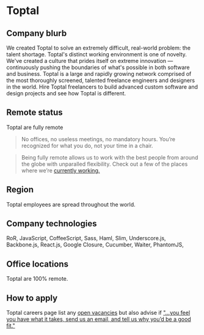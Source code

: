 # Toptal

## Company blurb

We created Toptal to solve an extremely difficult, real-world problem: the talent shortage. Toptal's distinct working environment is one of novelty. We've created a culture that prides itself on extreme innovation — continuously pushing the boundaries of what's possible in both software and business.
Toptal is a large and rapidly growing network comprised of the most thoroughly screened, talented freelance engineers and designers in the world. Hire Toptal freelancers to build advanced custom software and design projects and see how Toptal is different.

## Remote status

Toptal are fully remote
>No offices, no useless meetings, no mandatory hours. You’re recognized for what you do, not your time in a chair.

>Being fully remote allows us to work with the best people from around the globe with unparalled flexibility. Check out a few of the places where we’re [currently working.](https://www.toptal.com/careers#remote-team)


## Region

Toptal employees are spread throughout the world.

## Company technologies

RoR, JavaScript, CoffeeScript, Sass, Haml, Slim, Underscore.js, Backbone.js, React.js, Google Closure, Cucumber, Waiter, PhantomJS,

## Office locations

Toptal are 100% remote.

## How to apply

Toptal careers page list any [open vacancies](https://www.toptal.com/careers) but also advise if ["...you feel you have what it takes, send us an email, and tell us why you’d be a good fit."](mailto:join@toptal.com)
